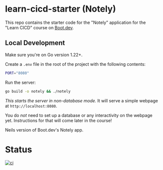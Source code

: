 # learn-cicd-starter (Notely)

This repo contains the starter code for the "Notely" application for the "Learn CICD" course on [Boot.dev](https://boot.dev).

## Local Development

Make sure you're on Go version 1.22+.

Create a `.env` file in the root of the project with the following contents:

```bash
PORT="8080"
```

Run the server:

```bash
go build -o notely && ./notely
```

*This starts the server in non-database mode.* It will serve a simple webpage at `http://localhost:8080`.

You do *not* need to set up a database or any interactivity on the webpage yet. Instructions for that will come later in the course!

Neils version of Boot.dev's Notely app.

# Status
[![ci](https://github.com/kalinith/learn-cicd-starter/actions/workflows/ci.yml/badge.svg?branch=addtests)](https://github.com/kalinith/learn-cicd-starter/actions/workflows/ci.yml)
